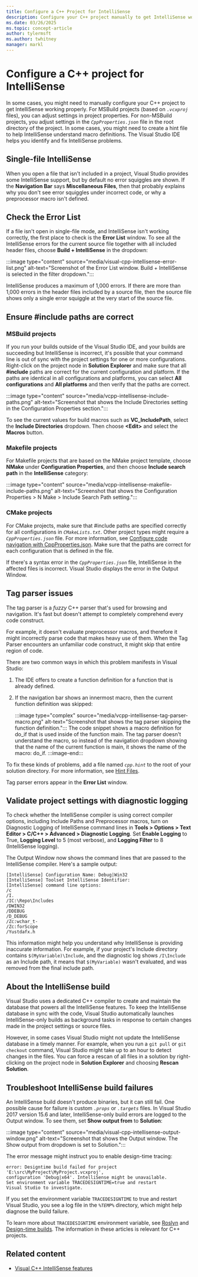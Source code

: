 ```yaml
---
title: Configure a C++ Project for IntelliSense
description: Configure your C++ project manually to get IntelliSense working properly by using the Visual Studio IDE to help you identify and fix IntelliSense problems.
ms.date: 03/26/2025
ms.topic: concept-article
author: tylermsft
ms.author: twhitney
manager: markl
---
```

# Configure a C++ project for IntelliSense

In some cases, you might need to manually configure your C++ project to get IntelliSense working properly. For MSBuild projects (based on *`.vcxproj`* files), you can adjust settings in project properties. For non-MSBuild projects, you adjust settings in the *`CppProperties.json`* file in the root directory of the project. In some cases, you might need to create a hint file to help IntelliSense understand macro definitions. The Visual Studio IDE helps you identify and fix IntelliSense problems.

## Single-file IntelliSense

When you open a file that isn't included in a project, Visual Studio provides some IntelliSense support, but by default no error squiggles are shown. If the **Navigation Bar** says **Miscellaneous Files**, then that probably explains why you don't see error squiggles under incorrect code, or why a preprocessor macro isn't defined.

## Check the Error List

If a file isn't open in single-file mode, and IntelliSense isn't working correctly, the first place to check is the **Error List** window. To see all the IntelliSense errors for the current source file together with all included header files, choose **Build + IntelliSense** in the dropdown:

:::image type="content" source="media/visual-cpp-intellisense-error-list.png" alt-text="Screenshot of the Error List window. Build + IntelliSense is selected in the filter dropdown.":::

IntelliSense produces a maximum of 1,000 errors. If there are more than 1,000 errors in the header files included by a source file, then the source file shows only a single error squiggle at the very start of the source file.

## Ensure #include paths are correct

### MSBuild projects

If you run your builds outside of the Visual Studio IDE, and your builds are succeeding but IntelliSense is incorrect, it's possible that your command line is out of sync with the project settings for one or more configurations. Right-click on the project node in **Solution Explorer** and make sure that all **#include** paths are correct for the current configuration and platform. If the paths are identical in all configurations and platforms, you can select **All configurations** and **All platforms** and then verify that the paths are correct.

:::image type="content" source="media/vcpp-intellisense-include-paths.png" alt-text="Screenshot that shows the Include Directories setting in the Configuration Properties section.":::

To see the current values for build macros such as **VC_IncludePath**, select the **Include Directories** dropdown. Then choose **\<Edit>** and select the **Macros** button.

### Makefile projects

For Makefile projects that are based on the NMake project template, choose **NMake** under **Configuration Properties**, and then choose **Include search path** in the **IntelliSense** category:

:::image type="content" source="media/vcpp-intellisense-makefile-include-paths.png" alt-text="Screenshot that shows the Configuration Properties > N Make > Include Search Path setting.":::

### CMake projects

For CMake projects, make sure that #include paths are specified correctly for all configurations in *`CMakeLists.txt`*. Other project types might require a *`CppProperties.json`* file. For more information, see [Configure code navigation with CppProperties.json](/cpp/build/open-folder-projects-cpp#configure-code-navigation-with-cpppropertiesjson). Make sure that the paths are correct for each configuration that is defined in the file.

If there's a syntax error in the *`CppProperties.json`* file, IntelliSense in the affected files is incorrect. Visual Studio displays the error in the Output Window.

## Tag parser issues

The tag parser is a *fuzzy* C++ parser that's used for browsing and navigation. It's fast but doesn't attempt to completely comprehend every code construct.

For example, it doesn't evaluate preprocessor macros, and therefore it might incorrectly parse code that makes heavy use of them. When the Tag Parser encounters an unfamiliar code construct, it might skip that entire region of code.

There are two common ways in which this problem manifests in Visual Studio:

1. The IDE offers to create a function definition for a function that is already defined.
1. If the navigation bar shows an innermost macro, then the current function definition was skipped:

    :::image type="complex" source="media/vcpp-intellisense-tag-parser-macro.png" alt-text="Screenshot that shows the tag parser skipping the function definition.":::
    The code snippet shows a macro definition for do_if that is used inside of the function main. The tag parser doesn't understand the macro, so instead of the navigation dropdown showing that the name of the current function is main, it shows the name of the macro: do_if.
    :::image-end:::

To fix these kinds of problems, add a file named *`cpp.hint`* to the root of your solution directory. For more information, see [Hint Files](/cpp/build/reference/hint-files).

Tag parser errors appear in the **Error List** window.

## Validate project settings with diagnostic logging

To check whether the IntelliSense compiler is using correct compiler options, including Include Paths and Preprocessor macros, turn on Diagnostic Logging of IntelliSense command lines in **Tools > Options > Text Editor > C/C++ > Advanced > Diagnostic Logging**. Set **Enable Logging** to True, **Logging Level** to 5 (most verbose), and **Logging Filter** to 8 (IntelliSense logging).

The Output Window now shows the command lines that are passed to the IntelliSense compiler. Here's a sample output:

```output
[IntelliSense] Configuration Name: Debug|Win32
[IntelliSense] Toolset IntelliSense Identifier:
[IntelliSense] command line options:
/c
/I.
/IC:\Repo\Includes
/DWIN32
/DDEBUG
/D_DEBUG
/Zc:wchar_t-
/Zc:forScope
/Yustdafx.h
```

This information might help you understand why IntelliSense is providing inaccurate information. For example, if your project's Include directory contains `$(MyVariable)\Include`, and the diagnostic log shows `/I\Include` as an Include path, it means that `$(MyVariable)` wasn't evaluated, and was removed from the final include path.

## About the IntelliSense build

Visual Studio uses a dedicated C++ compiler to create and maintain the database that powers all the IntelliSense features. To keep the IntelliSense database in sync with the code, Visual Studio automatically launches IntelliSense-only builds as background tasks in response to certain changes made in the project settings or source files.

However, in some cases Visual Studio might not update the IntelliSense database in a timely manner. For example, when you run a `git pull` or `git checkout` command, Visual Studio might take up to an hour to detect changes in the files. You can force a rescan of all files in a solution by right-clicking on the project node in **Solution Explorer** and choosing **Rescan Solution**.

## Troubleshoot IntelliSense build failures

An IntelliSense build doesn't produce binaries, but it can still fail. One possible cause for failure is custom *`.props`* or *`.targets`* files. In Visual Studio 2017 version 15.6 and later, IntelliSense-only build errors are logged to the Output window. To see them, set **Show output from** to **Solution**:

:::image type="content" source="media/visual-cpp-intellisense-output-window.png" alt-text="Screenshot that shows the Output window. The Show output from dropdown is set to Solution.":::

The error message might instruct you to enable design-time tracing:

```output
error: Designtime build failed for project 'E:\src\MyProject\MyProject.vcxproj',
configuration 'Debug|x64'. IntelliSense might be unavailable.
Set environment variable TRACEDESIGNTIME=true and restart
Visual Studio to investigate.
```

If you set the environment variable `TRACEDESIGNTIME` to true and restart Visual Studio, you see a log file in the *`%TEMP%`* directory, which might help diagnose the build failure.

To learn more about `TRACEDESIGNTIME` environment variable, see [Roslyn](https://github.com/dotnet/roslyn/blob/main/docs/wiki/Diagnosing-Project-System-Build-Errors.md) and [Design-time builds](https://github.com/dotnet/project-system/blob/master/docs/design-time-builds.md). The information in these articles is relevant for C++ projects.

## Related content

- [Visual C++ IntelliSense features](visual-cpp-intellisense.md)
